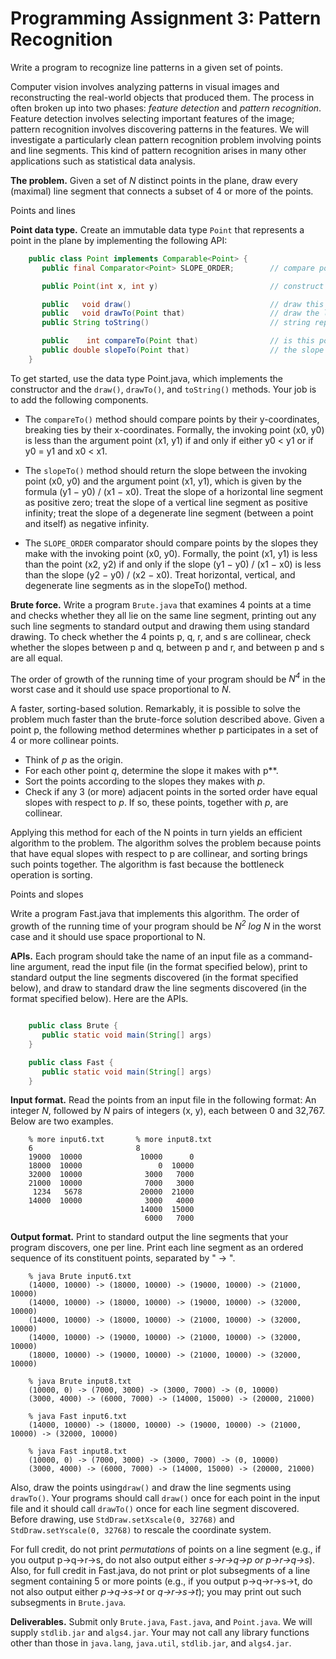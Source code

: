 # Programming Assignment 3: Pattern Recognition


Write a program to recognize line patterns in a given set of points.

Computer vision involves analyzing patterns in visual images and reconstructing the real-world objects that produced them. The process in often broken up into two phases: *feature detection* and *pattern recognition*. Feature detection involves selecting important features of the image; pattern recognition involves discovering patterns in the features. We will investigate a particularly clean pattern recognition problem involving points and line segments. This kind of pattern recognition arises in many other applications such as statistical data analysis.

**The problem.** Given a set of *N* distinct points in the plane, draw every (maximal) line segment that connects a subset of 4 or more of the points.

Points and lines

**Point data type.** Create an immutable data type `Point` that represents a point in the plane by implementing the following API:
```Java
    public class Point implements Comparable<Point> {
       public final Comparator<Point> SLOPE_ORDER;        // compare points by slope to this point

       public Point(int x, int y)                         // construct the point (x, y)

       public   void draw()                               // draw this point
       public   void drawTo(Point that)                   // draw the line segment from this point to that point
       public String toString()                           // string representation

       public    int compareTo(Point that)                // is this point lexicographically smaller than that point?
       public double slopeTo(Point that)                  // the slope between this point and that point
    }
```
To get started, use the data type Point.java, which implements the constructor and the `draw()`, `drawTo()`, and `toString()` methods. Your job is to add the following components.

* The `compareTo()` method should compare points by their y-coordinates, breaking ties by their x-coordinates. Formally, the invoking point (x0, y0) is less than the argument point (x1, y1) if and only if either y0 < y1 or if y0 = y1 and x0 < x1.

* The `slopeTo()` method should return the slope between the invoking point (x0, y0) and the argument point (x1, y1), which is given by the formula (y1 − y0) / (x1 − x0). Treat the slope of a horizontal line segment as positive zero; treat the slope of a vertical line segment as positive infinity; treat the slope of a degenerate line segment (between a point and itself) as negative infinity.

* The `SLOPE_ORDER` comparator should compare points by the slopes they make with the invoking point (x0, y0). Formally, the point (x1, y1) is less than the point (x2, y2) if and only if the slope (y1 − y0) / (x1 − x0) is less than the slope (y2 − y0) / (x2 − x0). Treat horizontal, vertical, and degenerate line segments as in the slopeTo() method. 

**Brute force.** Write a program `Brute.java` that examines 4 points at a time and checks whether they all lie on the same line segment, printing out any such line segments to standard output and drawing them using standard drawing. To check whether the 4 points p, q, r, and s are collinear, check whether the slopes between p and q, between p and r, and between p and s are all equal.

The order of growth of the running time of your program should be *N<sup>4</sup>* in the worst case and it should use space proportional to *N*.

A faster, sorting-based solution. Remarkably, it is possible to solve the problem much faster than the brute-force solution described above. Given a point p, the following method determines whether p participates in a set of 4 or more collinear points.

* Think of *p* as the origin.
* For each other point *q*, determine the slope it makes with p**.
* Sort the points according to the slopes they makes with *p*.
* Check if any 3 (or more) adjacent points in the sorted order have equal slopes with respect to *p*. If so, these points, together with *p*, are collinear. 

Applying this method for each of the N points in turn yields an efficient algorithm to the problem. The algorithm solves the problem because points that have equal slopes with respect to p are collinear, and sorting brings such points together. The algorithm is fast because the bottleneck operation is sorting.

Points and slopes

Write a program Fast.java that implements this algorithm. The order of growth of the running time of your program should be *N<sup>2</sup> log N* in the worst case and it should use space proportional to N.

**APIs.** Each program should take the name of an input file as a command-line argument, read the input file (in the format specified below), print to standard output the line segments discovered (in the format specified below), and draw to standard draw the line segments discovered (in the format specified below). Here are the APIs.
```Java

    public class Brute {
       public static void main(String[] args)
    }

    public class Fast {
       public static void main(String[] args)
    }
```
**Input format.** Read the points from an input file in the following format: An integer *N*, followed by *N* pairs of integers (x, y), each between 0 and 32,767. Below are two examples.
```
    % more input6.txt       % more input8.txt
    6                       8
    19000  10000             10000      0
    18000  10000                 0  10000
    32000  10000              3000   7000
    21000  10000              7000   3000
     1234   5678             20000  21000
    14000  10000              3000   4000
                             14000  15000
                              6000   7000
```
**Output format.** Print to standard output the line segments that your program discovers, one per line. Print each line segment as an ordered sequence of its constituent points, separated by " -> ".
```
    % java Brute input6.txt
    (14000, 10000) -> (18000, 10000) -> (19000, 10000) -> (21000, 10000)
    (14000, 10000) -> (18000, 10000) -> (19000, 10000) -> (32000, 10000)
    (14000, 10000) -> (18000, 10000) -> (21000, 10000) -> (32000, 10000)
    (14000, 10000) -> (19000, 10000) -> (21000, 10000) -> (32000, 10000)
    (18000, 10000) -> (19000, 10000) -> (21000, 10000) -> (32000, 10000)

    % java Brute input8.txt
    (10000, 0) -> (7000, 3000) -> (3000, 7000) -> (0, 10000) 
    (3000, 4000) -> (6000, 7000) -> (14000, 15000) -> (20000, 21000) 

    % java Fast input6.txt
    (14000, 10000) -> (18000, 10000) -> (19000, 10000) -> (21000, 10000) -> (32000, 10000) 

    % java Fast input8.txt
    (10000, 0) -> (7000, 3000) -> (3000, 7000) -> (0, 10000)
    (3000, 4000) -> (6000, 7000) -> (14000, 15000) -> (20000, 21000)
```
Also, draw the points using`draw()` and draw the line segments using `drawTo()`. Your programs should call `draw()` once for each point in the input file and it should call `drawTo()` once for each line segment discovered. Before drawing, use `StdDraw.setXscale(0, 32768)` and `StdDraw.setYscale(0, 32768)` to rescale the coordinate system.

For full credit, do not print *permutations* of points on a line segment (e.g., if you output p→q→r→s, do not also output either *s→r→q→p or p→r→q→s*). Also, for full credit in Fast.java, do not print or plot subsegments of a line segment containing 5 or more points (e.g., if you output p→q→r→s→t, do not also output either *p→q→s→t* or *q→r→s→t*); you may print out such subsegments in `Brute.java`.

**Deliverables.** Submit only `Brute.java`, `Fast.java`, and `Point.java`. We will supply `stdlib.jar` and `algs4.jar`. Your may not call any library functions other than those in `java.lang`, `java.util`, `stdlib.jar`, and `algs4.jar`. 
